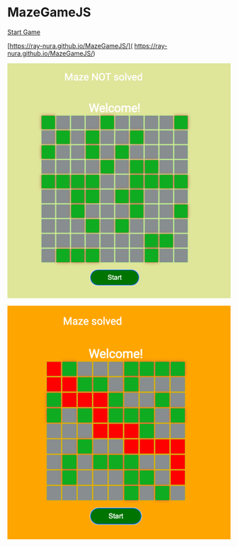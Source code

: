 # MazeGameJS

[Start Game]( https://ray-nura.github.io/MazeGameJS/)


[https://ray-nura.github.io/MazeGameJS/]( https://ray-nura.github.io/MazeGameJS/)

![Maze](https://github.com/ray-nura/MazeGameJS/blob/main/img/notSolved.png)



![Game](https://github.com/ray-nura/MazeGameJS/blob/main/img/solver.png)
